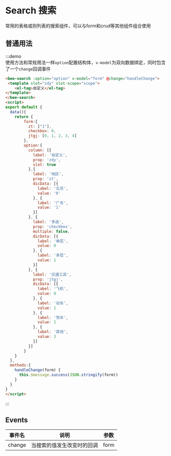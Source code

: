 <script>
export default {
  data(){
    return {
        form:{
          zt: ["1"],
          checkbox: 0,
          jtgj: [0, 1, 2, 3, 4]
        },
        option:{
          column: [{
            label: '自定义',
            prop: 'zdy',
            slot: true
          },{
            label: '地区',
            prop: 'zt',
            dicData: [{
              label: '北京',
              value: '0'
            }, {
              label: '广东',
              value: '1'
            }]
          }, {
            label: '多选',
            prop: 'checkbox',
            multiple: false,
            dicData: [{
              label: '单层',
              value: 0
            }, {
              label: '多层',
              value: 1
            }]
          }, {
            label: '交通工具',
            prop: 'jtgj',
            dicData: [{
              label: '飞机',
              value: 0
            }, {
              label: '动车',
              value: 1
            }, {
              label: '驾车',
              value: 2
            }, {
              label: '其他',
              value: 3
            }]
          }]
        }
    }
  },
  methods:{
    handleChange(form) {
      this.$message.success(JSON.stringify(form))
    }
  }
}
</script>

# Search 搜索

常用的表格或则列表的搜索组件，可以与form和crud等其他组件组合使用

## 普通用法

<div class="demo-block">
<bee-search :option="option" v-model="form" @change="handleChange">
 <template slot="zdy" slot-scope="scope">
    <el-tag>自定义</el-tag>
</template>
</bee-search>
</div>

:::demo  
使用方法和常规用法一样`option`配置结构体，`v-model`为双向数据绑定，同时包含了一个`change`回调事件
```html
<bee-search :option="option" v-model="form" @change="handleChange">
 <template slot="zdy" slot-scope="scope">
    <el-tag>自定义</el-tag>
</template>
</bee-search>
<script>
export default {
  data(){
    return {
        form:{
          zt: ["1"],
          checkbox: 0,
          jtgj: [0, 1, 2, 3, 4]
        },
        option:{
          column: [{
            label: '自定义',
            prop: 'zdy',
            slot: true
          },{
            label: '地区',
            prop: 'zt',
            dicData: [{
              label: '北京',
              value: '0'
            }, {
              label: '广东',
              value: '1'
            }]
          }, {
            label: '多选',
            prop: 'checkbox',
            multiple: false,
            dicData: [{
              label: '单层',
              value: 0
            }, {
              label: '多层',
              value: 1
            }]
          }, {
            label: '交通工具',
            prop: 'jtgj',
            dicData: [{
              label: '飞机',
              value: 0
            }, {
              label: '动车',
              value: 1
            }, {
              label: '驾车',
              value: 2
            }, {
              label: '其他',
              value: 3
            }]
          }]
        }
    }
  },
  methods:{
    handleChange(form) {
      this.$message.success(JSON.stringify(form))
    }
  }
}
</script>

```
:::

## Events

| 事件名 | 说明 | 参数 |
| ---- | ---- | ---- |
| change | 当搜索的值发生改变时的回调 | form |